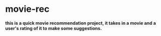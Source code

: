 # movie-rec

#### this is a quick movie recommendation project, it takes in a movie and a user's rating of it to make some suggestions.
